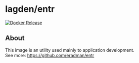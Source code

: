 # lagden/entr

[![Docker Release][dockerelease-img]][dockerelease]

[dockerelease-img]:    https://img.shields.io/docker/v/lagden/entr/5.2-alpine3.16
[dockerelease]:        https://hub.docker.com/r/lagden/entr


## About

This image is an utility used mainly to application development.  
See more: https://github.com/eradman/entr
